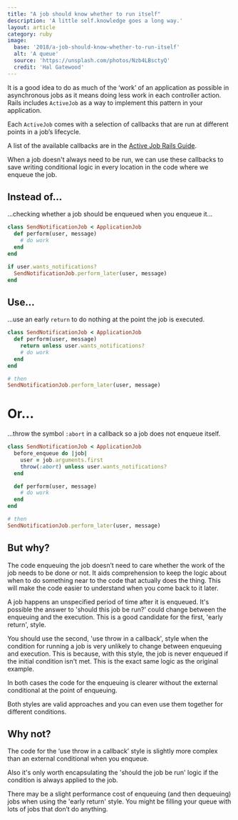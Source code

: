 ```yaml
---
title: "A job should know whether to run itself"
description: 'A little self.knowledge goes a long way.'
layout: article
category: ruby
image:
  base: '2018/a-job-should-know-whether-to-run-itself'
  alt: 'A queue'
  source: 'https://unsplash.com/photos/Nzb4LBsctyQ'
  credit: 'Hal Gatewood'
---
```


It is a good idea to do as much of the ‘work’ of an application as possible in asynchronous jobs as it means doing less work in each controller action. Rails includes `ActiveJob` as a way to implement this pattern in your application.

Each `ActiveJob` comes with a selection of callbacks that are run at different points in a job’s lifecycle.

A list of the available callbacks are in the [Active Job Rails Guide](https://guides.rubyonrails.org/active_job_basics.html#callbacks).

When a job doesn't always need to be run, we can use these callbacks to save writing conditional logic in every location in the code where we enqueue the job.


## Instead of…

…checking whether a job should be enqueued when you enqueue it…

```ruby
class SendNotificationJob < ApplicationJob
  def perform(user, message)
    # do work
  end
end

if user.wants_notifications?
  SendNotificationJob.perform_later(user, message)
end
```


## Use…

…use an early `return` to do nothing at the point the job is executed.

```ruby
class SendNotificationJob < ApplicationJob
  def perform(user, message)
    return unless user.wants_notifications?
    # do work
  end
end

# then
SendNotificationJob.perform_later(user, message)
```


# Or…

…throw the symbol `:abort` in a callback so a job does not enqueue itself.

```ruby
class SendNotificationJob < ApplicationJob
  before_enqueue do |job|
    user = job.arguments.first
    throw(:abort) unless user.wants_notifications?
  end

  def perform(user, message)
    # do work
  end
end

# then
SendNotificationJob.perform_later(user, message)
```


## But why?

The code enqueuing the job doesn’t need to care whether the work of the job needs to be done or not. It aids comprehension to keep the logic about when to do something near to the code that actually does the thing. This will make the code easier to understand when you come back to it later.

A job happens an unspecified period of time after it is enqueued. It's possible the answer to 'should this job be run?' could change between the enqueuing and the execution. This is a good candidate for the first, 'early return', style.

You should use the second, 'use throw in a callback', style when the condition for running a job is very unlikely to change between enqueuing and execution. This is because, with this style, the job is never enqueued if the initial condition isn't met. This is the exact same logic as the original example.

In both cases the code for the enqueuing is clearer without the external conditional at the point of enqueuing.

Both styles are valid approaches and you can even use them together for different conditions.


##  Why not?

The code for the ‘use throw in a callback’ style is slightly more complex than an external conditional when you enqueue.

Also it's only worth encapsulating the 'should the job be run' logic if the condition is always applied to the job.

There may be a slight performance cost of enqueuing (and then dequeuing) jobs when using the 'early return' style. You might be filling your queue with lots of jobs that don’t do anything.
